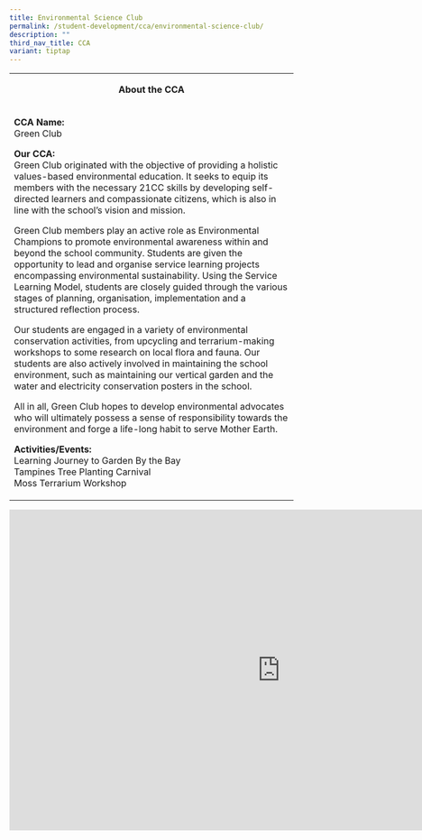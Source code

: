 ```yaml
---
title: Environmental Science Club
permalink: /student-development/cca/environmental-science-club/
description: ""
third_nav_title: CCA
variant: tiptap
---
```

<table>
<tbody>
<tr>
<td width="590">
<p style="text-align: center;"><strong>About the CCA</strong></p>
</td>
</tr>
<tr>
<td width="590">
<p><strong>CCA Name:<br></strong>Green Club</p>
<p><strong>Our CCA:<br></strong>Green Club originated with the objective of providing a holistic values-based environmental education. It seeks to equip its members with the necessary 21CC skills by developing self-directed learners and compassionate citizens, which is also in line with the school’s vision and mission.</p>
<p>Green Club members play an active role as Environmental Champions to promote environmental awareness within and beyond the school community. Students are given the opportunity to lead and organise service learning projects encompassing environmental sustainability. Using the Service Learning Model, students are closely guided through the various stages of planning, organisation, implementation and a structured reflection process.</p>
<p>Our students are engaged in a variety of environmental conservation activities, from upcycling and terrarium-making workshops to some research on local flora and fauna. Our students are also actively involved in maintaining the school environment, such as maintaining our vertical garden and the water and electricity conservation posters in the school.</p>
<p>All in all, Green Club hopes to develop environmental advocates who will ultimately possess a sense of responsibility towards the environment and forge a life-long habit to serve Mother Earth.&nbsp;</p>
<p><strong>Activities/Events:<br></strong>Learning Journey to Garden By the Bay<br>Tampines Tree Planting Carnival<br>Moss Terrarium Workshop</p>
</td>
</tr>
</tbody>
</table>
<iframe src="https://docs.google.com/presentation/d/e/2PACX-1vRhB2rBUri511rJn64lNWq1fOzHSHWxxFVlUpXM9i0vlHQPc3IB9K-okg_m-BJonKzS6JuKrH86vQGt/embed?start=false&amp;loop=false&amp;delayms=10000" frameborder="0" width="960" height="569" allowfullscreen="true"></iframe>